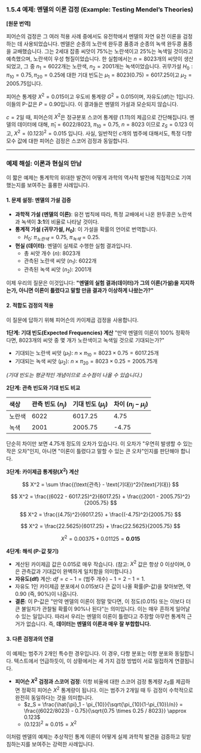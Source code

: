 ### **1.5.4 예제: 멘델의 이론 검정 (Example: Testing Mendel’s Theories)**

**[원문 번역]**

피어슨의 검정은 그 여러 적용 사례 중에서도 유전학에서 멘델의 자연 유전 이론을 검정하는 데 사용되었습니다. 멘델은 순종의 노란색 완두콩 품종과 순종의 녹색 완두콩 품종을 교배했습니다. 그는 2세대 잡종 씨앗이 75%는 노란색이고 25%는 녹색일 것이라고 예측했으며, 노란색이 우성 형질이었습니다. 한 실험에서는 $n = 8023$개의 씨앗이 생산되었고, 그 중 $n_1 = 6022$개는 노란색, $n_2 = 2001$개는 녹색이었습니다. 귀무가설 $H_0: \pi_{10} = 0.75, \pi_{20} = 0.25$에 대한 기대 빈도는 $\mu_1 = 8023(0.75) = 6017.25$이고 $\mu_2 = 2005.75$입니다.

피어슨 통계량 $X^2 = 0.015$이고 우도비 통계량 $G^2 = 0.015$이며, 자유도(df)는 1입니다. 이들의 P-값은 $P = 0.90$입니다. 이 결과들은 멘델의 가설과 모순되지 않습니다.

$c=2$일 때, 피어슨의 $X^2$은 정규분포 스코어 통계량 (1.11)의 제곱으로 간단해집니다. 
멘델의 데이터에 대해, $\hat{\pi}_1 = 6022 / 8023$, 
$\pi _{10} = 0.75$, 
$n=8023$ 이므로 $z_S = 0.123$ 이고, 
$X^2 = (0.123)^2 = 0.015$ 입니다. 
사실, 일반적인 $c$개의 범주에 대해서도, 특정 다항 모수 값에 대한 피어슨 검정은 스코어 검정과 동일합니다.

---

### **예제 해설: 이론과 현실의 만남**

이 짧은 예제는 통계학의 위대한 발견이 어떻게 과학의 역사적 발전에 직접적으로 기여했는지를 보여주는 훌륭한 사례입니다.

#### **1. 문제 설정: 멘델의 가설 검증**

*   **과학적 가설 (멘델의 이론)**: 유전 법칙에 따라, 특정 교배에서 나온 완두콩은 노란색과 녹색이 **3:1**의 비율로 나타날 것이다.
*   **통계적 가설 (귀무가설, $H_0$)**: 이 가설을 확률의 언어로 번역합니다.
    *   $H_0$: $\pi_{노란색} = 0.75$, $\pi_{녹색} = 0.25$.
*   **현실 (데이터)**: 멘델이 실제로 수행한 실험 결과입니다.
    *   총 씨앗 개수 ($n$): 8023개
    *   관측된 노란색 씨앗 ($n_1$): 6022개
    *   관측된 녹색 씨앗 ($n_2$): 2001개

이제 우리의 질문은 이것입니다: **"멘델의 실험 결과(데이터)가 그의 이론(가설)을 지지하는가, 아니면 이론이 틀렸다고 말할 만큼 결과가 이상하게 나왔는가?"**

#### **2. 적합도 검정의 적용**

이 질문에 답하기 위해 피어슨의 카이제곱 검정을 사용합니다.

**1단계: 기대 빈도(Expected Frequencies) 계산**
"만약 멘델의 이론이 100% 정확하다면, 8023개의 씨앗 중 몇 개가 노란색이고 녹색일 것으로 기대되는가?"
*   기대되는 노란색 씨앗 ($\mu_1$): $n \times \pi_{10} = 8023 \times 0.75 = 6017.25$개
*   기대되는 녹색 씨앗 ($\mu_2$): $n \times \pi_{20} = 8023 \times 0.25 = 2005.75$개

*(기대 빈도는 평균적인 개념이므로 소수점이 나올 수 있습니다.)*

**2단계: 관측 빈도와 기대 빈도 비교**

| 색상 | 관측 빈도 ($n_j$) | 기대 빈도 ($\mu_j$) | 차이 ($n_j - \mu_j$) |
| :--- | :--- | :--- | :--- |
| 노란색 | 6022 | 6017.25 | 4.75 |
| 녹색 | 2001 | 2005.75 | -4.75 |

단순히 차이만 보면 4.75개 정도의 오차가 있습니다. 이 오차가 "우연히 발생할 수 있는 작은 오차"인지, 아니면 "이론이 틀렸다고 말할 수 있는 큰 오차"인지를 판단해야 합니다.

**3단계: 카이제곱 통계량($X^2$) 계산**

$$ X^2 = \sum \frac{(\text{관측} - \text{기대})^2}{\text{기대}} $$

$$ X^2 = \frac{(6022 - 6017.25)^2}{6017.25} + \frac{(2001 - 2005.75)^2}{2005.75} $$

$$ X^2 = \frac{(4.75)^2}{6017.25} + \frac{(-4.75)^2}{2005.75} $$

$$ X^2 = \frac{22.5625}{6017.25} + \frac{22.5625}{2005.75} $$

$$ X^2 = 0.00375 + 0.01125 = \mathbf{0.015} $$

**4단계: 해석 (P-값 찾기)**
*   계산된 카이제곱 값은 0.015로 매우 작습니다. (참고: $X^2$ 값은 항상 0 이상이며, 0은 관측값과 기대값이 완벽하게 일치함을 의미합니다.)
*   **자유도(df)** 계산: $df = c - 1 = (\text{범주 개수}) - 1 = 2 - 1 = 1$.
*   자유도 1인 카이제곱 분포에서 0.015보다 큰 값이 나올 확률(P-값)을 찾아보면, 약 0.90 (즉, 90%)이 나옵니다.
*   **결론**: 이 P-값은 "만약 멘델의 이론이 정말 맞다면, 이 정도(0.015) 또는 이보다 더 큰 불일치가 관찰될 확률이 90%나 된다"는 의미입니다. 이는 매우 흔하게 일어날 수 있는 일입니다. 따라서 우리는 멘델의 이론이 틀렸다고 주장할 아무런 통계적 근거가 없습니다. 즉, **데이터는 멘델의 이론과 매우 잘 부합합니다.**

#### **3. 다른 검정과의 연결**

이 예제는 범주가 2개인 특수한 경우입니다. 이 경우, 다항 분포는 이항 분포와 동일합니다. 텍스트에서 언급하듯이, 이 상황에서는 세 가지 검정 방법이 서로 밀접하게 연결됩니다.

*   **피어슨 $X^2$ 검정과 스코어 검정**: 이항 비율에 대한 스코어 검정 통계량 $z_S$를 제곱하면 정확히 피어슨 $X^2$ 통계량이 됩니다. 이는 범주가 2개일 때 두 검정이 수학적으로 완전히 동일하다는 것을 의미합니다.
    *   $z_S = \frac{\hat{\pi}_1 - \pi_{10}}{\sqrt{\pi_{10}(1-\pi_{10})/n}} = \frac{(6022/8023) - 0.75}{\sqrt{0.75 \times 0.25 / 8023}} \approx 0.123$
    *   $(0.123)^2 \approx 0.015 = X^2$

이처럼 멘델의 예제는 추상적인 통계 이론이 어떻게 실제 과학적 발견을 검증하고 뒷받침하는지를 보여주는 강력한 사례입니다.
